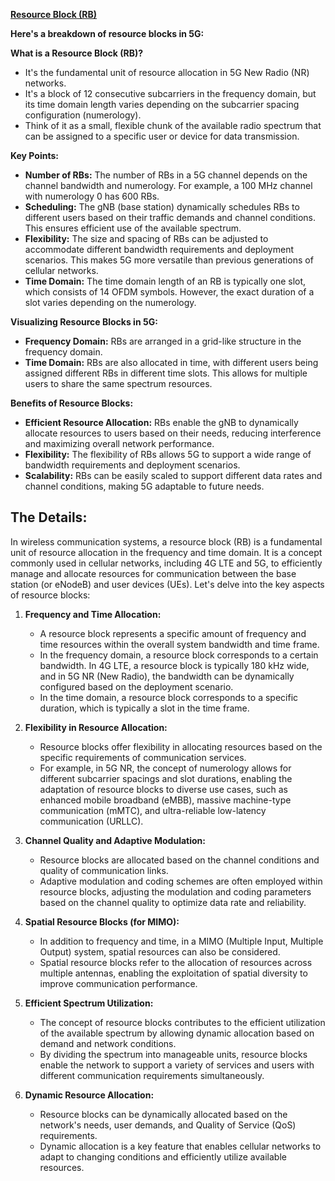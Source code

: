 [**Resource Block (RB)**](https://www.sharetechnote.com/html/5G/5G_ResourceGrid.html)

**Here's a breakdown of resource blocks in 5G:**

**What is a Resource Block (RB)?**

-   It's the fundamental unit of resource allocation in 5G New Radio (NR) networks.
-   It's a block of 12 consecutive subcarriers in the frequency domain, but its time domain length varies depending on the subcarrier spacing configuration (numerology).
-   Think of it as a small, flexible chunk of the available radio spectrum that can be assigned to a specific user or device for data transmission.

**Key Points:**

-   **Number of RBs:** The number of RBs in a 5G channel depends on the channel bandwidth and numerology. For example, a 100 MHz channel with numerology 0 has 600 RBs.
-   **Scheduling:** The gNB (base station) dynamically schedules RBs to different users based on their traffic demands and channel conditions. This ensures efficient use of the available spectrum.
-   **Flexibility:** The size and spacing of RBs can be adjusted to accommodate different bandwidth requirements and deployment scenarios. This makes 5G more versatile than previous generations of cellular networks.
-   **Time Domain:** The time domain length of an RB is typically one slot, which consists of 14 OFDM symbols. However, the exact duration of a slot varies depending on the numerology.

**Visualizing Resource Blocks in 5G:**

-   **Frequency Domain:** RBs are arranged in a grid-like structure in the frequency domain.
-   **Time Domain:** RBs are also allocated in time, with different users being assigned different RBs in different time slots. This allows for multiple users to share the same spectrum resources.

**Benefits of Resource Blocks:**

-   **Efficient Resource Allocation:** RBs enable the gNB to dynamically allocate resources to users based on their needs, reducing interference and maximizing overall network performance.
-   **Flexibility:** The flexibility of RBs allows 5G to support a wide range of bandwidth requirements and deployment scenarios.
-   **Scalability:** RBs can be easily scaled to support different data rates and channel conditions, making 5G adaptable to future needs.

## The Details:

In wireless communication systems, a resource block (RB) is a fundamental unit of resource allocation in the frequency and time domain. It is a concept commonly used in cellular networks, including 4G LTE and 5G, to efficiently manage and allocate resources for communication between the base station (or eNodeB) and user devices (UEs). Let's delve into the key aspects of resource blocks:

1. **Frequency and Time Allocation:**
   - A resource block represents a specific amount of frequency and time resources within the overall system bandwidth and time frame.
   - In the frequency domain, a resource block corresponds to a certain bandwidth. In 4G LTE, a resource block is typically 180 kHz wide, and in 5G NR (New Radio), the bandwidth can be dynamically configured based on the deployment scenario.
   - In the time domain, a resource block corresponds to a specific duration, which is typically a slot in the time frame.

2. **Flexibility in Resource Allocation:**
   - Resource blocks offer flexibility in allocating resources based on the specific requirements of communication services.
   - For example, in 5G NR, the concept of numerology allows for different subcarrier spacings and slot durations, enabling the adaptation of resource blocks to diverse use cases, such as enhanced mobile broadband (eMBB), massive machine-type communication (mMTC), and ultra-reliable low-latency communication (URLLC).

3. **Channel Quality and Adaptive Modulation:**
   - Resource blocks are allocated based on the channel conditions and quality of communication links.
   - Adaptive modulation and coding schemes are often employed within resource blocks, adjusting the modulation and coding parameters based on the channel quality to optimize data rate and reliability.

4. **Spatial Resource Blocks (for MIMO):**
   - In addition to frequency and time, in a MIMO (Multiple Input, Multiple Output) system, spatial resources can also be considered.
   - Spatial resource blocks refer to the allocation of resources across multiple antennas, enabling the exploitation of spatial diversity to improve communication performance.

5. **Efficient Spectrum Utilization:**
   - The concept of resource blocks contributes to the efficient utilization of the available spectrum by allowing dynamic allocation based on demand and network conditions.
   - By dividing the spectrum into manageable units, resource blocks enable the network to support a variety of services and users with different communication requirements simultaneously.

6. **Dynamic Resource Allocation:**
   - Resource blocks can be dynamically allocated based on the network's needs, user demands, and Quality of Service (QoS) requirements.
   - Dynamic allocation is a key feature that enables cellular networks to adapt to changing conditions and efficiently utilize available resources.

